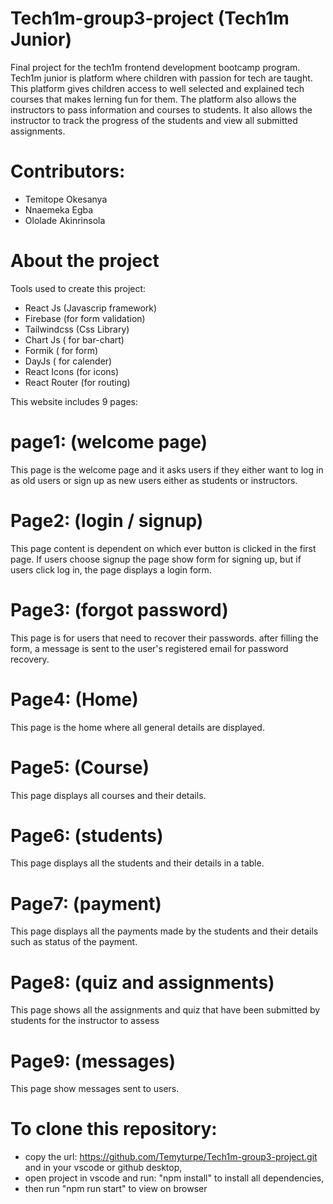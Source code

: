 # Tech1m-group3-project (Tech1m Junior)
Final project for the tech1m frontend development bootcamp program. Tech1m junior is platform where children with passion for tech are taught. This platform gives children access to well selected and explained tech courses that makes lerning fun for them. The platform also allows the instructors to pass information and courses to students. It also allows the instructor to track the progress of the students and view all submitted assignments.

# Contributors: 
* Temitope Okesanya
* Nnaemeka Egba
* Ololade Akinrinsola

# About the project
Tools used to create this project:
* React Js (Javascrip framework)
* Firebase (for form validation)
* Tailwindcss (Css Library)
* Chart Js ( for bar-chart)
* Formik ( for form)
* DayJs ( for calender)
* React Icons (for icons)
* React Router (for routing)

This website includes 9 pages:
# page1: (welcome page)
 This page is the welcome page and it asks users if they either want to log in as old users or sign up as new users either as students or instructors.
# Page2: (login / signup)
 This page content is dependent on which ever button is clicked in the first page. If users choose signup the page show form for signing up, but if users click log in, the page displays a login form.
# Page3: (forgot password)
 This page is for users that need to recover their passwords. after filling the form, a message is sent to the user's registered email for password recovery.
# Page4: (Home)
 This page is the home where all general details are displayed.
# Page5: (Course)
 This page displays all courses and their details.
# Page6: (students)
 This page displays all the students and their details in a table.
# Page7: (payment)
 This page displays all the payments made by the students and their details such as status of the payment.
# Page8: (quiz and assignments)
 This page shows all the assignments and quiz that have been submitted by students for the instructor to assess
# Page9: (messages)
 This page show messages sent to users.

# To clone this repository: 
* copy the url: https://github.com/Temyturpe/Tech1m-group3-project.git and in your vscode or github desktop, 
* open project in vscode and run: "npm install" to install all dependencies, 
* then run "npm run start" to view on browser 
  
  
  
  
  
